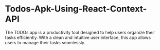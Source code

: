 # Todos-Apk-Using-React-Context-API
The TODOs app is a productivity tool designed to help users organize their tasks efficiently. With a clean and intuitive user interface, this app allows users to manage their tasks seamlessly.
